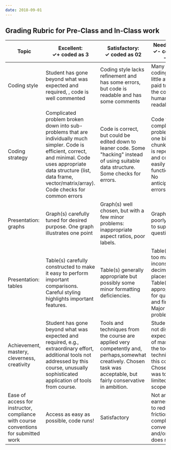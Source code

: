 ```yaml
---
date: 2018-09-01
---
```



## Grading Rubric for Pre-Class and In-Class work


Topic| Excellent: <br> ✓+ coded as 3 |Satisfactory: <br> ✓ coded as 02|Needs work: <br> ✓- coded as - 01   |
|----| ------ |-------| -----|
|Coding style| Student has gone beyond what was expected and required, , code is well commented | Coding style lacks refinement and has some errors, but code is readable and has some comments | Many errors in coding style, little attention paid to making the code human readable|
|Coding strategy| Complicated problem broken down into sub-problems that are individually much simpler. Code is efficient, correct, and minimal. Code uses appropriate data structure (list, data frame, vector/matrix/array). Code checks for common errors  | Code is correct, but could be edited down to leaner code. Some "hacking" instead of using suitable data structure. Some checks for errors. |   Code tackles complicated problem in one big chunk. Code is repetitive and could easily be functionalized. No anticipation of errors. |
|Presentation: graphs | Graph(s) carefully tuned for desired purpose. One graph illustrates one point | Graph(s) well chosen, but with a few minor problems: inappropriate aspect ratios, poor labels. | Graph(s) poorly chosen to support questions. |
|Presentation: tables | Table(s) carefully constructed to make it easy to perform important comparisons. Careful styling highlights important features. | Table(s) generally appropriate but possibly some minor formatting deficiencies.| Table(s) with too many, or inconsistent, decimal places. Table(s) not appropriate for questions and findings. Major display problems.|
|Achievement, mastery, cleverness, creativity|Student has gone beyond what was expected and required, e.g., extraordinary effort, additional tools not addressed by this course, unusually sophisticated application of tools from course.|Tools and techniques from the course are applied very competently and, perhaps,somewhat creatively. Chosen task was acceptable, but fairly conservative in ambition.|Student does not display the expected level of mastery of the tools and techniques in this course. Chosen task was too limited in scope.|
|Ease of access for instructor, compliance with course conventions for submitted work|Access as easy as possible, code runs! | Satisfactory | Not an earnest effort to reduce friction and comply with conventions  and/or code does not run|


